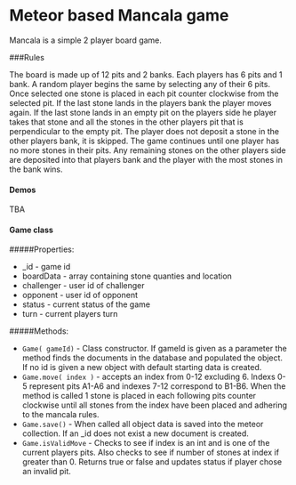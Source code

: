 Meteor based Mancala game
============================


Mancala is a simple  2 player board game.

###Rules

The board is made up of 12 pits and 2 banks. Each players has 6 pits and 1 bank. A random player begins the same by selecting any of their 6 pits. Once selected one stone is placed in each pit counter clockwise from the selected pit. If the last stone lands in the players bank the player moves again. If the last stone lands in an empty pit on the players side he player takes that stone and all the stones in the other players pit that is perpendicular to the empty pit. The player does not deposit a stone in the other players bank, it is skipped. The game continues until one player has no more stones in their pits. Any remaining stones on the other players side are deposited into that players bank and the player with the most stones in the bank wins.

#### Demos

TBA

#### Game class

#####Properties:

* _id - game id
* boardData - array containing stone quanties and location
* challenger - user id of challenger
* opponent - user id of opponent
* status - current status of the game
* turn - current players turn

#####Methods:

* `Game( gameId)` - Class constructor. If gameId is given as a parameter the method finds the documents in the database and populated the object. If no id is given a new object with default starting data is created.
* `Game.move( index )` - accepts an index from 0-12 excluding 6. Indexs 0-5 represent pits A1-A6 and indexes 7-12 correspond to B1-B6. When the method is called 1 stone is placed in each following pits counter clockwise until all stones from the index have been placed and adhering to the mancala rules.
* `Game.save()` - When called all object data is saved into the meteor collection. If an _id does not exist a new document is created.
* `Game.isValidMove` - Checks to see if index is an int and is one of the current players pits. Also checks to see if number of stones at index if greater than 0. Returns true or false and updates status if player chose an invalid pit.



